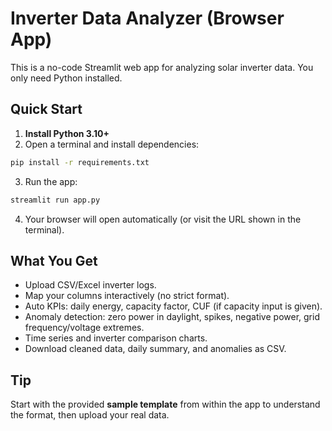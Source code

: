 # Inverter Data Analyzer (Browser App)

This is a no-code Streamlit web app for analyzing solar inverter data. You only need Python installed.

## Quick Start

1) **Install Python 3.10+**  
2) Open a terminal and install dependencies:
```bash
pip install -r requirements.txt
```
3) Run the app:
```bash
streamlit run app.py
```
4) Your browser will open automatically (or visit the URL shown in the terminal).

## What You Get

- Upload CSV/Excel inverter logs.
- Map your columns interactively (no strict format).
- Auto KPIs: daily energy, capacity factor, CUF (if capacity input is given).
- Anomaly detection: zero power in daylight, spikes, negative power, grid frequency/voltage extremes.
- Time series and inverter comparison charts.
- Download cleaned data, daily summary, and anomalies as CSV.

## Tip

Start with the provided **sample template** from within the app to understand the format, then upload your real data.